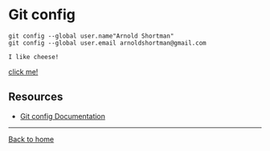 # Git config

```
git config --global user.name"Arnold Shortman"
git config --global user.email arnoldshortman@gmail.com
```

```
I like cheese!
```

[click me!](https://www.youtube.com/watch?v=HUBNt18RFbo)

## Resources

- [Git config Documentation](https://git-scm.com/docs/git-config)

---

[Back to home](../README.md)